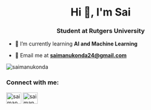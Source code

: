 <h1 align="center">Hi 👋, I'm Sai</h1>
<h3 align="center">Student at Rutgers University</h3>


- 📘 I’m currently learning **AI and Machine Learning**

- 📧 Email me at **saimanukonda24@gmail.com**

<p><img align="center" src="https://github-readme-streak-stats.herokuapp.com/?user=saimanukonda&" alt="saimanukonda" /></p>

<h3 align="left">Connect with me:</h3>
<p align="left">
<a href="https://www.linkedin.com/in/saimanukonda/" target="blank"><img align="center" src="https://raw.githubusercontent.com/rahuldkjain/github-profile-readme-generator/master/src/images/icons/Social/linked-in-alt.svg" alt="saimanukonda" height="30" width="40" /></a>
<a href="https://leetcode.com/saimanukonda24/" target="blank"><img align="center" src="https://raw.githubusercontent.com/rahuldkjain/github-profile-readme-generator/master/src/images/icons/Social/leet-code.svg" alt="saimanukonda24" height="30" width="40" /></a>
</p>